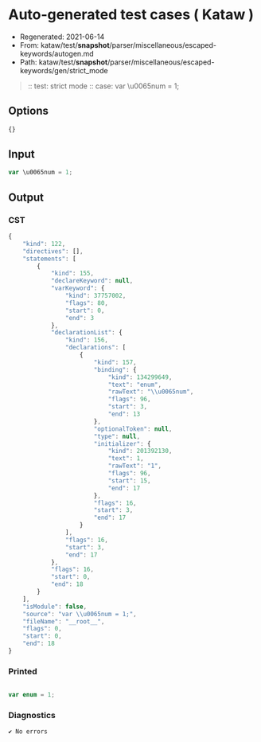 # Auto-generated test cases ( Kataw )
- Regenerated: 2021-06-14
- From: kataw/test/__snapshot__/parser/miscellaneous/escaped-keywords/autogen.md
- Path: kataw/test/__snapshot__/parser/miscellaneous/escaped-keywords/gen/strict_mode
> :: test: strict mode
> :: case: var \u0065num = 1;
## Options

`````js
{}
`````
## Input

`````js
var \u0065num = 1;
`````
## Output

### CST

```javascript
{
    "kind": 122,
    "directives": [],
    "statements": [
        {
            "kind": 155,
            "declareKeyword": null,
            "varKeyword": {
                "kind": 37757002,
                "flags": 80,
                "start": 0,
                "end": 3
            },
            "declarationList": {
                "kind": 156,
                "declarations": [
                    {
                        "kind": 157,
                        "binding": {
                            "kind": 134299649,
                            "text": "enum",
                            "rawText": "\\u0065num",
                            "flags": 96,
                            "start": 3,
                            "end": 13
                        },
                        "optionalToken": null,
                        "type": null,
                        "initializer": {
                            "kind": 201392130,
                            "text": 1,
                            "rawText": "1",
                            "flags": 96,
                            "start": 15,
                            "end": 17
                        },
                        "flags": 16,
                        "start": 3,
                        "end": 17
                    }
                ],
                "flags": 16,
                "start": 3,
                "end": 17
            },
            "flags": 16,
            "start": 0,
            "end": 18
        }
    ],
    "isModule": false,
    "source": "var \\u0065num = 1;",
    "fileName": "__root__",
    "flags": 0,
    "start": 0,
    "end": 18
}
```

### Printed

```javascript

var enum = 1;
```

### Diagnostics

```javascript
✔ No errors
```

